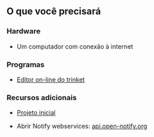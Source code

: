 ## O que você precisará

### Hardware

+ Um computador com conexão à internet

### Programas

+ [Editor on-line do trinket](https://trinket.io/)

### Recursos adicionais

+ <a href="http://jumpto.cc/iss-go" target="_blank">Projeto inicial</a>

+ Abrir Notify webservices: <a href="http://api.open-notify.org/" target="_blank">api.open-notify.org</a>